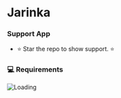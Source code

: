 # Jarinka

### Support App

* ⭐️ Star the repo to show support. ⭐️

### 💻 Requirements



<img align="center" src = "https://profile-counter.glitch.me/mobile_banking_ui/count.svg" alt ="Loading">
